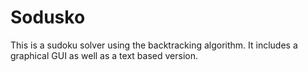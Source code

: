 # Sodusko
This is a sudoku solver using the backtracking algorithm. It includes a graphical GUI as well as a text based version.
